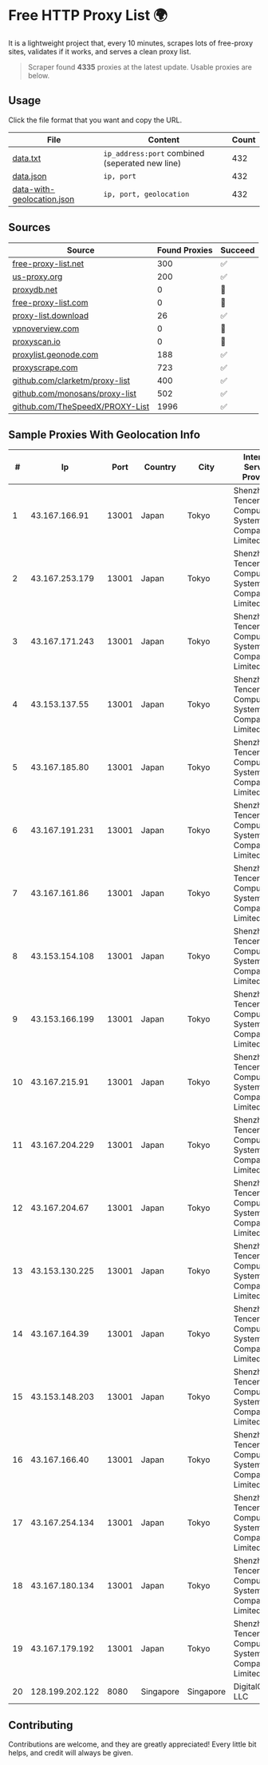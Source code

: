 
# Free HTTP Proxy List 🌍

It is a lightweight project that, every 10 minutes, scrapes lots of free-proxy sites, validates if it works, and serves a clean proxy list.


> Scraper found **4335** proxies at the latest update. Usable proxies are below.

## Usage

Click the file format that you want and copy the URL.


|File|Content|Count|
|----|-------|-----|
|[data.txt](https://raw.githubusercontent.com/themiralay/Proxy-List-World/master/data.txt)|`ip_address:port` combined (seperated new line)|432|
|[data.json](https://raw.githubusercontent.com/themiralay/Proxy-List-World/master/data.json)|`ip, port`|432|
|[data-with-geolocation.json](https://raw.githubusercontent.com/themiralay/Proxy-List-World/master/data-with-geolocation.json)|`ip, port, geolocation`|432|

## Sources

|Source|Found Proxies|Succeed|
|------|-------------|-------|
|[free-proxy-list.net](https://free-proxy-list.net)|300|✅|
|[us-proxy.org](https://www.us-proxy.org)|200|✅|
|[proxydb.net](http://proxydb.net)|0|🚫|
|[free-proxy-list.com](https://free-proxy-list.com/?page=&port=&type%5B%5D=http&type%5B%5D=https&up_time=0&search=Search)|0|🚫|
|[proxy-list.download](https://www.proxy-list.download/HTTP)|26|✅|
|[vpnoverview.com](https://vpnoverview.com/privacy/anonymous-browsing/free-proxy-servers)|0|🚫|
|[proxyscan.io](https://www.proxyscan.io)|0|🚫|
|[proxylist.geonode.com](https://proxylist.geonode.com/api/proxy-list?limit=300&page=1&sort_by=lastChecked&sort_type=desc&protocols=http,https)|188|✅|
|[proxyscrape.com](https://api.proxyscrape.com/v2/?request=displayproxies&protocol=http&timeout=10000&country=all&ssl=all&anonymity=all)|723|✅|
|[github.com/clarketm/proxy-list](https://raw.githubusercontent.com/clarketm/proxy-list/master/proxy-list-raw.txt)|400|✅|
|[github.com/monosans/proxy-list](https://raw.githubusercontent.com/monosans/proxy-list/main/proxies/http.txt)|502|✅|
|[github.com/TheSpeedX/PROXY-List](https://raw.githubusercontent.com/TheSpeedX/PROXY-List/master/http.txt)|1996|✅|


## Sample Proxies With Geolocation Info

|#|Ip|Port|Country|City|Internet Service Provider|
|-|--|----|-------|----|-------------------------|
|1|43.167.166.91|13001|Japan|Tokyo|Shenzhen Tencent Computer Systems Company Limited|
|2|43.167.253.179|13001|Japan|Tokyo|Shenzhen Tencent Computer Systems Company Limited|
|3|43.167.171.243|13001|Japan|Tokyo|Shenzhen Tencent Computer Systems Company Limited|
|4|43.153.137.55|13001|Japan|Tokyo|Shenzhen Tencent Computer Systems Company Limited|
|5|43.167.185.80|13001|Japan|Tokyo|Shenzhen Tencent Computer Systems Company Limited|
|6|43.167.191.231|13001|Japan|Tokyo|Shenzhen Tencent Computer Systems Company Limited|
|7|43.167.161.86|13001|Japan|Tokyo|Shenzhen Tencent Computer Systems Company Limited|
|8|43.153.154.108|13001|Japan|Tokyo|Shenzhen Tencent Computer Systems Company Limited|
|9|43.153.166.199|13001|Japan|Tokyo|Shenzhen Tencent Computer Systems Company Limited|
|10|43.167.215.91|13001|Japan|Tokyo|Shenzhen Tencent Computer Systems Company Limited|
|11|43.167.204.229|13001|Japan|Tokyo|Shenzhen Tencent Computer Systems Company Limited|
|12|43.167.204.67|13001|Japan|Tokyo|Shenzhen Tencent Computer Systems Company Limited|
|13|43.153.130.225|13001|Japan|Tokyo|Shenzhen Tencent Computer Systems Company Limited|
|14|43.167.164.39|13001|Japan|Tokyo|Shenzhen Tencent Computer Systems Company Limited|
|15|43.153.148.203|13001|Japan|Tokyo|Shenzhen Tencent Computer Systems Company Limited|
|16|43.167.166.40|13001|Japan|Tokyo|Shenzhen Tencent Computer Systems Company Limited|
|17|43.167.254.134|13001|Japan|Tokyo|Shenzhen Tencent Computer Systems Company Limited|
|18|43.167.180.134|13001|Japan|Tokyo|Shenzhen Tencent Computer Systems Company Limited|
|19|43.167.179.192|13001|Japan|Tokyo|Shenzhen Tencent Computer Systems Company Limited|
|20|128.199.202.122|8080|Singapore|Singapore|DigitalOcean, LLC|



## Contributing

Contributions are welcome, and they are greatly appreciated! Every
little bit helps, and credit will always be given.

